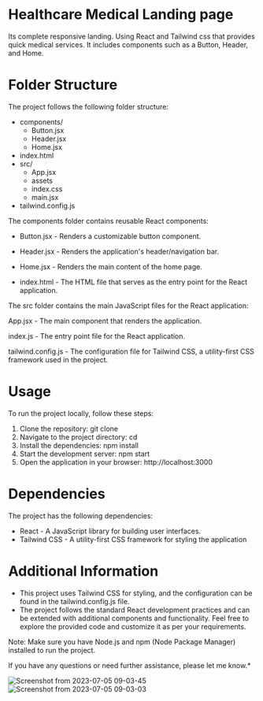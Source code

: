 
# Healthcare Medical Landing page

Its complete responsive landing. Using React and Tailwind css
that provides quick medical services. It includes components such as a Button, Header, and Home. 

# Folder Structure
The project follows the following folder structure:
- components/
  - Button.jsx
  - Header.jsx
  - Home.jsx
- index.html
- src/
  - App.jsx
  - assets
  - index.css
  - main.jsx
- tailwind.config.js


 The components folder contains reusable React components:

- Button.jsx - Renders a customizable button component.

- Header.jsx - Renders the application's header/navigation bar.

- Home.jsx - Renders the main content of the home page.

- index.html - The HTML file that serves as the entry point for the React application.

The src folder contains the main JavaScript files for the React application:

App.jsx - The main component that renders the application.

index.js - The entry point file for the React application.

tailwind.config.js - The configuration file for Tailwind CSS, a utility-first CSS framework used in the project.

# Usage
To run the project locally, follow these steps:

1. Clone the repository: git clone <repository-url>
2. Navigate to the project directory: cd <project-directory>
3. Install the dependencies: npm install
4. Start the development server: npm start
5. Open the application in your browser: http://localhost:3000

# Dependencies
The project has the following dependencies:

 - React - A JavaScript library for building user interfaces.
 - Tailwind CSS - A utility-first CSS framework for styling the application


 # Additional Information

- This project uses Tailwind CSS for styling, and the configuration can be found in the tailwind.config.js file.
- The project follows the standard React development practices and can be extended with additional components and functionality.
Feel free to explore the provided code and customize it as per your requirements.

Note: Make sure you have Node.js and npm (Node Package Manager) installed to run the project.

If you have any questions or need further assistance, please let me know.*


![Screenshot from 2023-07-05 09-03-45](https://github.com/AfaqAafi/HealthcareLandingpage/assets/107768535/5b918e90-3632-4ae3-958c-f6227a0bbc37)
![Screenshot from 2023-07-05 09-03-03](https://github.com/AfaqAafi/HealthcareLandingpage/assets/107768535/f2f92491-1ed0-42e0-977e-53871f3e7ca8)



